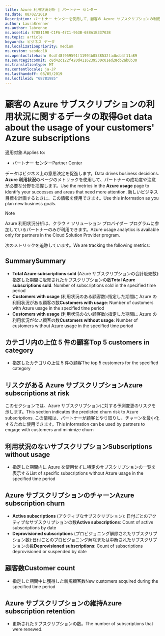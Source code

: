 ```yaml
---
title: Azure 利用状況分析 | パートナー センター
ms.date: 08/02/2019
Description: パートナー センターを使用して、顧客の Azure サブスクリプションの利用状況に関するデータを取得します。
author: LauraBrenner
ms.author: labrenne
ms.assetid: E7081190-C1FA-47C1-963B-6EBA1B33703B
ms.topic: article
keywords: ビジネス データ
ms.localizationpriority: medium
ms.custom: seodec18
ms.openlocfilehash: 0cdf48f959591f11994b0538532fadbcb4f11a89
ms.sourcegitcommit: c8d42c122f420d4116239530c01ed28cb2ab6b30
ms.translationtype: MT
ms.contentlocale: ja-JP
ms.lasthandoff: 08/05/2019
ms.locfileid: "68781985"
---
```

# <a name="get-data-about-the-usage-of-your-customers-azure-subscriptions"></a><span data-ttu-id="32ccd-104">顧客の Azure サブスクリプションの利用状況に関するデータの取得</span><span class="sxs-lookup"><span data-stu-id="32ccd-104">Get data about the usage of your customers' Azure subscriptions</span></span>

<span data-ttu-id="32ccd-105">適用対象:</span><span class="sxs-lookup"><span data-stu-id="32ccd-105">Applies to:</span></span>

- <span data-ttu-id="32ccd-106">パートナー センター</span><span class="sxs-lookup"><span data-stu-id="32ccd-106">Partner Center</span></span>

<span data-ttu-id="32ccd-107">データはビジネス上の意思決定を促進します。</span><span class="sxs-lookup"><span data-stu-id="32ccd-107">Data drives business decisions.</span></span> <span data-ttu-id="32ccd-108">**Azure 利用状況**のページのメトリックを使用して、パートナーの成功度や注意が必要な分野を把握します。</span><span class="sxs-lookup"><span data-stu-id="32ccd-108">Use the metrics in the **Azure usage** page to identify your successes and areas that need more attention.</span></span> <span data-ttu-id="32ccd-109">新しいビジネス目標を計画するときに、この情報を使用できます。</span><span class="sxs-lookup"><span data-stu-id="32ccd-109">Use this information as you plan new business goals.</span></span>

> [!NOTE]
> <span data-ttu-id="32ccd-110">Azure 利用状況分析は、クラウド ソリューション プロバイダー プログラムに参加しているパートナーのみが利用できます。</span><span class="sxs-lookup"><span data-stu-id="32ccd-110">Azure usage  analytics is available only for partners in the Cloud Solution Provider program.</span></span>

<span data-ttu-id="32ccd-111">次のメトリックを追跡しています。</span><span class="sxs-lookup"><span data-stu-id="32ccd-111">We are tracking the following metrics:</span></span>

## <a name="summary"></a><span data-ttu-id="32ccd-112">Summary</span><span class="sxs-lookup"><span data-stu-id="32ccd-112">Summary</span></span>

- <span data-ttu-id="32ccd-113">**Total Azure subscriptions sold** (Azure サブスクリプションの合計販売数):指定した期間に販売されたサブスクリプションの数</span><span class="sxs-lookup"><span data-stu-id="32ccd-113">**Total Azure subscriptions sold**: Number of subscriptions sold in the specified time period</span></span>  
- <span data-ttu-id="32ccd-114">**Customers with usage** (利用状況のある顧客数):指定した期間に Azure の利用状況がある顧客の数</span><span class="sxs-lookup"><span data-stu-id="32ccd-114">**Customers with usage**: Number of customers with Azure usage in the specified time period</span></span>  
- <span data-ttu-id="32ccd-115">**Customers with usage** (利用状況のない顧客数):指定した期間に Azure の利用状況がない顧客の数</span><span class="sxs-lookup"><span data-stu-id="32ccd-115">**Customers without usage**: Number of customers without Azure usage in the specified time period</span></span>  

## <a name="top-5-customers-in-category"></a><span data-ttu-id="32ccd-116">カテゴリ内の上位 5 件の顧客</span><span class="sxs-lookup"><span data-stu-id="32ccd-116">Top 5 customers in category</span></span>

- <span data-ttu-id="32ccd-117">指定したカテゴリの上位 5 件の顧客</span><span class="sxs-lookup"><span data-stu-id="32ccd-117">The top 5 customers for the specified category</span></span>  

## <a name="azure-subscriptions-at-risk"></a><span data-ttu-id="32ccd-118">リスクがある Azure サブスクリプション</span><span class="sxs-lookup"><span data-stu-id="32ccd-118">Azure subscriptions at risk</span></span>

<span data-ttu-id="32ccd-119">このセクションでは、Azure サブスクリプションに対する予測変更のリスクを示します。</span><span class="sxs-lookup"><span data-stu-id="32ccd-119">This section indicates the predicted churn risk to Azure subscriptions.</span></span> <span data-ttu-id="32ccd-120">この情報は、パートナーが顧客とやり取りし、チャーンを最小化するために使用できます。</span><span class="sxs-lookup"><span data-stu-id="32ccd-120">This information can be used by partners to engage with customers and minimize churn</span></span>

## <a name="subscriptions-without-usage"></a><span data-ttu-id="32ccd-121">利用状況のないサブスクリプション</span><span class="sxs-lookup"><span data-stu-id="32ccd-121">Subscriptions without usage</span></span>

- <span data-ttu-id="32ccd-122">指定した期間内に Azure を使用せずに特定のサブスクリプションの一覧を表示する</span><span class="sxs-lookup"><span data-stu-id="32ccd-122">List of specific subscriptions without Azure usage in the specified time period</span></span>  

## <a name="azure-subscription-churn"></a><span data-ttu-id="32ccd-123">Azure サブスクリプションのチャーン</span><span class="sxs-lookup"><span data-stu-id="32ccd-123">Azure subscription churn</span></span>

- <span data-ttu-id="32ccd-124">**Active subscriptions** (アクティブなサブスクリプション): 日付ごとのアクティブなサブスクリプションの数</span><span class="sxs-lookup"><span data-stu-id="32ccd-124">**Active subscriptions**: Count of active subscriptions by date</span></span>  
- <span data-ttu-id="32ccd-125">**Deprovisioned subscriptions** (プロビジョニング解除されたサブスクリプション数):日付ごとのプロビジョニング解除または中断されたサブスクリプションの数</span><span class="sxs-lookup"><span data-stu-id="32ccd-125">**Deprovisioned subscriptions**: Count of subscriptions deprovisioned or suspended by date</span></span>  

## <a name="customer-count"></a><span data-ttu-id="32ccd-126">顧客数</span><span class="sxs-lookup"><span data-stu-id="32ccd-126">Customer count</span></span>

- <span data-ttu-id="32ccd-127">指定した期間中に獲得した新規顧客数</span><span class="sxs-lookup"><span data-stu-id="32ccd-127">New customers acquired during the specified time period</span></span>  

## <a name="azure-subscription-retention"></a><span data-ttu-id="32ccd-128">Azure サブスクリプションの維持</span><span class="sxs-lookup"><span data-stu-id="32ccd-128">Azure subscription retention</span></span>

- <span data-ttu-id="32ccd-129">更新されたサブスクリプションの数。</span><span class="sxs-lookup"><span data-stu-id="32ccd-129">The number of subscriptions that were renewed.</span></span>
